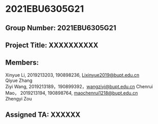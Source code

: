 # 2021EBU6305G21
## Group Number: 2021EBU6305G21
## Project Title: XXXXXXXXXX
## Members:
Xinyue Li, 2019213203, 190898236, Lixinyue2019@bupt.edu.cn  
Qiyue Zhang  
Ziyi Wang, 2019213189，190899392，wangziyi@bupt.edu.cn
Chenrui Mao， 2019213194, 190898764, maochenrui1218@bupt.edu.cn  
Zhengyi Zou  

## Assigned TA: XXXXXX
